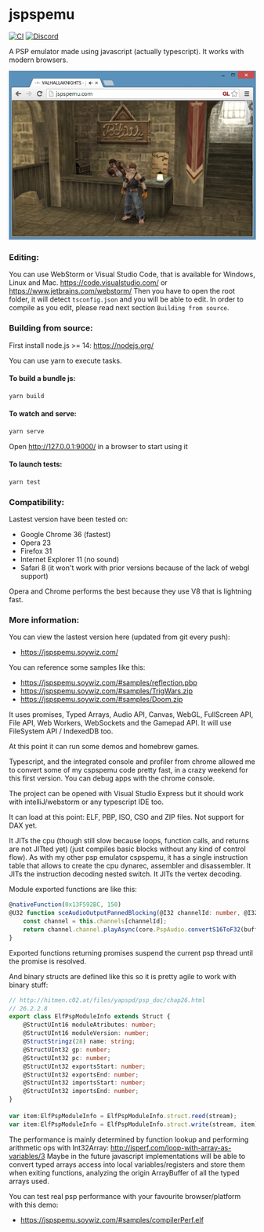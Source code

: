 jspspemu
========

[![CI](https://github.com/jspspemu/jspspemu/actions/workflows/test.yml/badge.svg)](https://github.com/jspspemu/jspspemu/actions/workflows/test.yml)
<a href="https://discord.jspspemu.soywiz.com/"><img alt="Discord" src="https://img.shields.io/discord/822982598992723978?logo=discord" /></a>

A PSP emulator made using javascript (actually typescript). It works with modern browsers.

![Valhalla Knights screenshot](/data/docs/screenshot_vallhalla_knights.jpg?raw=true "Valhalla Knights screenshot")

### Editing:

You can use WebStorm or Visual Studio Code, that is available for Windows, Linux and Mac.
<https://code.visualstudio.com/> or <https://www.jetbrains.com/webstorm/> 
Then you have to open the root folder, it will detect `tsconfig.json` and you will be able to edit.
In order to compile as you edit, please read next section `Building from source`.

### Building from source:

First install node.js >= 14: <https://nodejs.org/>

You can use yarn to execute tasks.

#### To build a bundle js:

```bash
yarn build
```

#### To watch and serve:

```bash
yarn serve
```

Open <http://127.0.0.1:9000/> in a browser to start using it

#### To launch tests:

```bash
yarn test
```

### Compatibility:

Lastest version have been tested on:
* Google Chrome 36 (fastest)
* Opera 23
* Firefox 31
* Internet Explorer 11 (no sound)
* Safari 8 (it won't work with prior versions because of the lack of webgl support)

Opera and Chrome performs the best because they use V8 that is lightning fast.

### More information:

You can view the lastest version here (updated from git every push):
* <https://jspspemu.soywiz.com/>

You can reference some samples like this:
* <https://jspspemu.soywiz.com/#samples/reflection.pbp>
* <https://jspspemu.soywiz.com/#samples/TrigWars.zip>
* <https://jspspemu.soywiz.com/#samples/Doom.zip>

It uses promises, Typed Arrays, Audio API, Canvas, WebGL, FullScreen API, File API, Web Workers, WebSockets and the Gamepad API.
It will use FileSystem API / IndexedDB too.

At this point it can run some demos and homebrew games.

Typescript, and the integrated console and profiler from chrome allowed me to convert some of my cspspemu code pretty fast, in a crazy weekend for this first version. You can debug apps with the chrome console.

The project can be opened with Visual Studio Express but it should work with intelliJ/webstorm or any typescript IDE too.

It can load at this point: ELF, PBP, ISO, CSO and ZIP files. Not support for DAX yet.

It JITs the cpu (though still slow because loops, function calls, and returns are not JITted yet) (just compiles basic blocks without any kind of control flow).
As with my other psp emulator cspspemu, it has a single instruction table that allows to create the cpu dynarec, assembler and disassembler.
It JITs the instruction decoding nested switch.
It JITs the vertex decoding.

Module exported functions are like this:
```typescript
@nativeFunction(0x13F592BC, 150)
@U32 function sceAudioOutputPannedBlocking(@I32 channelId: number, @I32 leftVolume: number, @I32 rightVolume: number, @PTR buffer: Stream): any {
    const channel = this.channels[channelId];
    return channel.channel.playAsync(core.PspAudio.convertS16ToF32(buffer.readInt16Array(2 * channel.sampleCount)));
}
```
Exported functions returning promises suspend the current psp thread until the promise is resolved.

And binary structs are defined like this so it is pretty agile to work with binary stuff:
```typescript
// http://hitmen.c02.at/files/yapspd/psp_doc/chap26.html
// 26.2.2.8
export class ElfPspModuleInfo extends Struct {
    @StructUInt16 moduleAtributes: number;
    @StructUInt16 moduleVersion: number;
    @StructStringz(28) name: string;
    @StructUInt32 gp: number;
    @StructUInt32 pc: number;
    @StructUInt32 exportsStart: number;
    @StructUInt32 exportsEnd: number;
    @StructUInt32 importsStart: number;
    @StructUInt32 importsEnd: number;
}

var item:ElfPspModuleInfo = ElfPspModuleInfo.struct.reed(stream);
var item:ElfPspModuleInfo = ElfPspModuleInfo.struct.write(stream, item);
```

The performance is mainly determined by function lookup and performing arithmetic ops with Int32Array:
http://jsperf.com/loop-with-array-as-variables/3
Maybe in the future javascript implementations will be able to convert typed arrays access into local variables/registers
and store them when exiting functions, analyzing the origin ArrayBuffer of all the typed arrays used.

You can test real psp performance with your favourite browser/platform with this demo:
* <https://jspspemu.soywiz.com/#samples/compilerPerf.elf>

